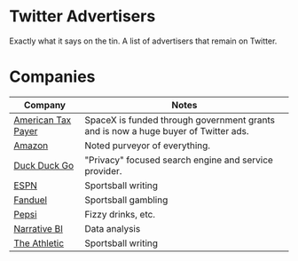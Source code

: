 # Twitter Advertisers
Exactly what it says on the tin. A list of advertisers that remain on Twitter. 

# Companies
Company | Notes
--- | ---
[American Tax Payer](https://www.cnbc.com/2022/11/14/spacex-just-bought-a-big-ad-campaign-on-twitter-for-starlink.html) | SpaceX is funded through government grants and is now a huge buyer of Twitter ads.
[Amazon](https://amazon.com) | Noted purveyor of everything.
[Duck Duck Go](https://duckduckgo.com) | "Privacy" focused search engine and service provider. 
[ESPN](https://espn.com) | Sportsball writing 
[Fanduel](https://fanduel.com) | Sportsball gambling 
[Pepsi](https://pepsi.com) | Fizzy drinks, etc. 
[Narrative BI](https://narrative.bi) | Data analysis
[The Athletic](https://theathletic.com) | Sportsball writing 
